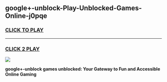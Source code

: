 
## google+-unblock-Play-Unblocked-Games-Online-j0pqe
<h3>
<a href="https://premium76.site?title=google+-unblock&ref=25A">CLICK TO PLAY</a></h3>
<hr>

<h3>
<a href="https://premium76.site?title=google+-unblock&ref=25A">CLICK 2 PLAY</a>
  
</h3>

<a href="https://premium76.site?title=google+-unblock&ref=25A"><img src="https://clearcache.store/games.png"></a>


**google+-unblock games unblocked: Your Gateway to Fun and Accessible Online Gaming**
